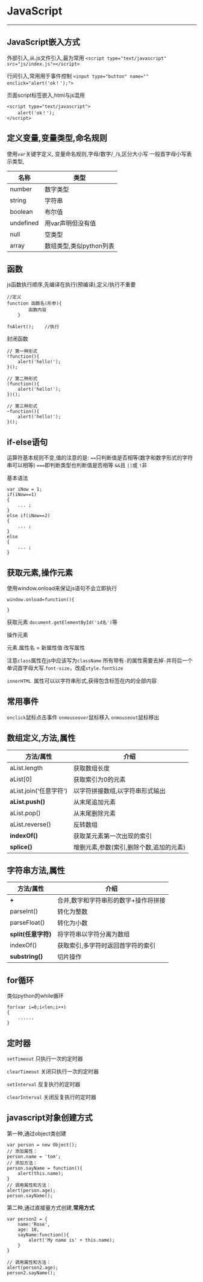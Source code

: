 # JavaScript #

----------


## JavaScript嵌入方式 ##

外部引入,从.js文件引入,最为常用
`<script type="text/javascript" src="js/index.js"></script>`

行间引入,常用用于事件控制
`<input type="button" name="" onclick="alert('ok！');">`

页面script标签嵌入,html与js混用
```
<script type="text/javascript">        
    alert('ok！');
</script>
```


## 定义变量,变量类型,命名规则 ##

使用`var`关键字定义,
变量命名规则,字母/数字/`_`/`$`,区分大小写
一般首字母小写表示类型,


| 名称 | 类型 |
| --- | --- |
| number  | 数字类型 |
| string | 字符串 |
| boolean  | 布尔值 |
| undefined  | 用var声明但没有值 |
| null  | 空类型 |
| array | 数组类型,类似python列表 |

## 函数 ##

js函数执行顺序,先编译在执行(预编译),定义/执行不重要

```
//定义
function 函数名(形参){
        函数内容
    }

fnAlert();    //执行
```

封闭函数
```
// 第一种形式
!function(){
    alert('hello!');
}();

// 第二种形式
(function(){
    alert('hello!');
})();

// 第三种形式
~function(){
    alert('hello!');
}();
```

## if-else语句 ##

运算符基本规则不变,值的注意的是:
`==`只判断值是否相等(数字和数字形式的字符串可以相等)
`===`即判断类型也判断值是否相等
`&&`且
`||`或
`!`非

基本语法
```
var iNow = 1;
if(iNow==1)
{
    ... ;
}
else if(iNow==2)
{
    ... ;
}
else
{
    ... ;
}
```

## 获取元素,操作元素 ##

使用window.onload来保证js语句不会立即执行
```
window.onload=function(){
    
}
```
获取元素
`document.getElementById('id名')`等

操作元素

元素.属性名 = 新属性值 改写属性

注意`class`属性在js中应该写为`className`
所有带有`-`的属性需要去掉`-`并将后一个单词首字母大写.`font-size`，改成`style.fontSize`

`innerHTML `属性可以以字符串形式,获得包含标签在内的全部内容

## 常用事件 ##
`onclick`鼠标点击事件
`onmouseover`鼠标移入
`onmouseout`鼠标移出

## 数组定义,方法,属性 ##

| 方法/属性 | 介绍 |
| --- | --- |
| aList.length | 获取数组长度 |
| aList[0] | 获取索引为0的元素 |
| aList.join('任意字符') | 以字符拼接数组,以字符串形式输出 |
| **aList.push()** | 从末尾追加元素 |
| aList.pop() | 从末尾删除元素 |
| aList.reverse() | 反转数组 |
| **indexOf()** | 获取某元素第一次出现的索引 |
| **splice()**  | 增删元素,参数(索引,删除个数,追加的元素) |

## 字符串方法,属性 ##
| 方法/属性 | 介绍 |
| --- | --- |
| **+** | 合并,数字和字符串形的数字+操作将拼接 |
| parseInt() | 转化为整数 |
| parseFloat() | 转化为小数 |
| **split(任意字符)** | 将字符串以字符分离为数组 |
| indexOf() | 获取索引,多字符时返回首字符的索引 |
| **substring()** | 切片操作 |

## for循环 ##

类似python的while循环
```
for(var i=0;i<len;i++)
{
    ......
}
```

## 定时器 ##

`setTimeout`  只执行一次的定时器 

`clearTimeout` 关闭只执行一次的定时器

`setInterval`  反复执行的定时器

`clearInterval` 关闭反复执行的定时器

## javascript对象创建方式 ##

第一种,通过object类创建
```
var person = new Object();
// 添加属性：
person.name = 'tom';
// 添加方法：
person.sayName = function(){
    alert(this.name);
}
// 调用属性和方法：
alert(person.age);
person.sayName();
```

第二种,通过直接量方式创建,**常用方式**

```
var person2 = {
    name:'Rose',
    age: 18,
    sayName:function(){
        alert('My name is' + this.name);
    }
}

// 调用属性和方法：
alert(person2.age);
person2.sayName();
```


